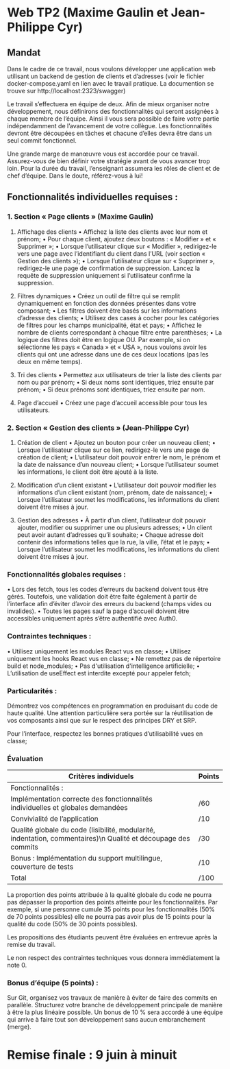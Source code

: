 # Web TP2 (Maxime Gaulin et Jean-Philippe Cyr)

## Mandat

Dans le cadre de ce travail, nous voulons développer une application web utilisant un backend de gestion de clients et d’adresses (voir le fichier docker-compose.yaml en lien avec le travail pratique. La documention se trouve sur http://localhost:2323/swagger) 

Le travail s’effectuera en équipe de deux. Afin de mieux organiser notre développement, nous définirons des fonctionnalités qui seront assignées à chaque membre de l’équipe. Ainsi il vous sera possible de faire votre partie indépendamment de l’avancement de votre collègue. Les fonctionnalités devront être découpées en tâches et chacune d’elles devra être dans un seul commit fonctionnel.

Une grande marge de manœuvre vous est accordée pour ce travail. Assurez-vous de bien définir votre stratégie avant de vous avancer trop loin. Pour la durée du travail, l’enseignant assumera les rôles de client et de chef d’équipe. Dans le doute, référez-vous à lui!

## Fonctionnalités individuelles requises :

### 1.	Section « Page clients » (Maxime Gaulin)

1.	Affichage des clients
•	Affichez la liste des clients avec leur nom et prénom;
•	Pour chaque client, ajoutez deux boutons : « Modifier » et « Supprimer »;
•	Lorsque l’utilisateur clique sur « Modifier », redirigez-le vers une page avec l’identifiant du client dans l’URL (voir section « Gestion des clients »);
•	Lorsque l’utilisateur clique sur « Supprimer », redirigez-le une page de confirmation de suppression. Lancez la requête de suppression uniquement si l’utilisateur confirme la suppression.

2.	Filtres dynamiques
•	Créez un outil de filtre qui se remplit dynamiquement en fonction des données présentes dans votre composant;
•	Les filtres doivent être basés sur les informations d’adresse des clients;
•	Utilisez des cases à cocher pour les catégories de filtres pour les champs municipalité, état et pays;
•	Affichez le nombre de clients correspondant à chaque filtre entre parenthèses;
•	La logique des filtres doit être en logique OU. Par exemple, si on sélectionne les pays « Canada » et « USA », nous voulons avoir les clients qui ont une adresse dans une de ces deux locations (pas les deux en même temps).

3.	Tri des clients
•	Permettez aux utilisateurs de trier la liste des clients par nom ou par prénom;
•	Si deux noms sont identiques, triez ensuite par prénom;
•	Si deux prénoms sont identiques, triez ensuite par nom.

4.	Page d’accueil
•	Créez une page d’accueil accessible pour tous les utilisateurs.

### 2.	Section « Gestion des clients » (Jean-Philippe Cyr)

1.	Création de client
•	Ajoutez un bouton pour créer un nouveau client;
•	Lorsque l’utilisateur clique sur ce lien, redirigez-le vers une page de création de client;
•	L’utilisateur doit pouvoir entrer le nom, le prénom et la date de naissance d’un nouveau client;
•	Lorsque l’utilisateur soumet les informations, le client doit être ajouté à la liste.

2.	Modification d’un client existant
•	L’utilisateur doit pouvoir modifier les informations d’un client existant (nom, prénom, date de naissance);
•	Lorsque l’utilisateur soumet les modifications, les informations du client doivent être mises à jour.

3.	Gestion des adresses
•	À partir d’un client, l’utilisateur doit pouvoir ajouter, modifier ou supprimer une ou plusieurs adresses;
•	Un client peut avoir autant d’adresses qu’il souhaite;
•	Chaque adresse doit contenir des informations telles que la rue, la ville, l’état et le pays;
•	Lorsque l’utilisateur soumet les modifications, les informations du client doivent être mises à jour.

### Fonctionnalités globales requises :
•	Lors des fetch, tous les codes d’erreurs du backend doivent tous être gérés. Toutefois, une validation doit être faite également à partir de l’interface afin d’éviter d’avoir des erreurs du backend (champs vides ou invalides).
•	Toutes les pages sauf la page d’accueil doivent être accessibles uniquement après s’être authentifié avec Auth0.

### Contraintes techniques :
•	Utilisez uniquement les modules React vus en classe;
•	Utilisez uniquement les hooks React vus en classe;
•	Ne remettez pas de répertoire build et node_modules;
•	Pas d'utilisation d'intelligence artificielle;
•	L’utilisation de useEffect est interdite excepté pour appeler fetch;

### Particularités :

Démontrez vos compétences en programmation en produisant du code de haute qualité. Une attention particulière sera portée sur la réutilisation de vos composants ainsi que sur le respect des principes DRY et SRP. 

Pour l’interface, respectez les bonnes pratiques d’utilisabilité vues en classe;

### Évaluation

| Critères individuels | Points |
| --- | --- |
| Fonctionnalités : |
| Implémentation correcte des fonctionnalités individuelles et globales demandées |	/60 |
| Convivialité de l’application |	/10 |
| Qualité globale du code (lisibilité, modularité, indentation, commentaires)\n Qualité et découpage des commits | /30 |
| Bonus : Implémentation du support multilingue, couverture de tests | /10 |
| Total | /100 |

La proportion des points attribuée à la qualité globale du code ne pourra pas dépasser la proportion des points atteinte pour les fonctionnalités. Par exemple, si une personne cumule 35 points pour les fonctionnalités (50% de 70 points possibles) elle ne pourra pas avoir plus de 15 points pour la qualité du code (50% de 30 points possibles).

Les propositions des étudiants peuvent être évaluées en entrevue après la remise du travail.

Le non respect des contraintes techniques vous donnera immédiatement la note 0.

### Bonus d’équipe (5 points) :

Sur Git, organisez vos travaux de manière à éviter de faire des commits en parallèle. Structurez votre branche de développement principale de manière à être la plus linéaire possible. Un bonus de 10 % sera accordé à une équipe qui arrive à faire tout son développement sans aucun embranchement (merge).



# Remise finale : 9 juin à minuit




